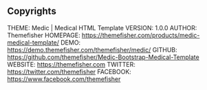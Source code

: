 ## Copyrights

THEME: Medic | Medical HTML Template
	VERSION: 1.0.0
	AUTHOR: Themefisher
	HOMEPAGE: https://themefisher.com/products/medic-medical-template/
	DEMO: https://demo.themefisher.com/themefisher/medic/
	GITHUB: https://github.com/themefisher/Medic-Bootstrap-Medical-Template
	WEBSITE: https://themefisher.com
	TWITTER: https://twitter.com/themefisher
	FACEBOOK: https://www.facebook.com/themefisher
	
